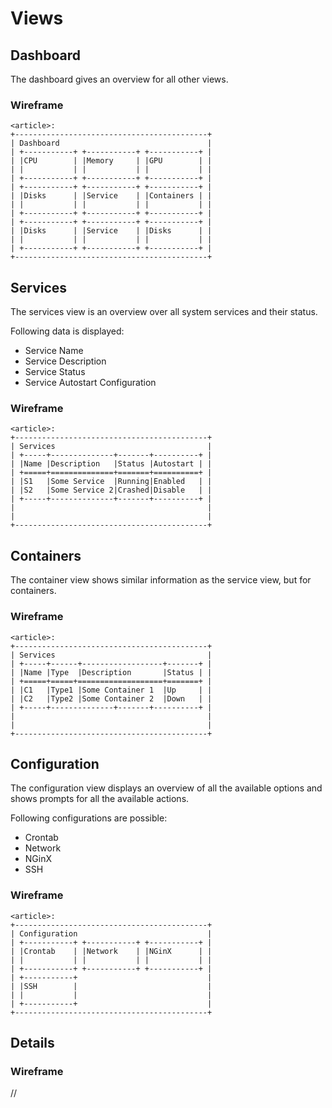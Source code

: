 # Views

## Dashboard

The dashboard gives an overview for all other views.

### Wireframe
```plain
<article>:
+-------------------------------------------+
| Dashboard                                 |
| +-----------+ +-----------+ +-----------+ |
| |CPU        | |Memory     | |GPU        | |
| |           | |           | |           | |
| +-----------+ +-----------+ +-----------+ |
| +-----------+ +-----------+ +-----------+ |
| |Disks      | |Service    | |Containers | |
| |           | |           | |           | |
| +-----------+ +-----------+ +-----------+ |
| +-----------+ +-----------+ +-----------+ |
| |Disks      | |Service    | |Disks      | |
| |           | |           | |           | |
| +-----------+ +-----------+ +-----------+ |
+-------------------------------------------+
```

## Services

The services view is an overview over all system services and their
status.

Following data is displayed:

 - Service Name
 - Service Description
 - Service Status
 - Service Autostart Configuration

### Wireframe
```plain
<article>:
+-------------------------------------------+
| Services                                  |
| +-----+--------------+-------+----------+ |
| |Name |Description   |Status |Autostart | |
| +=====+==============+=======+==========+ |
| |S1   |Some Service  |Running|Enabled   | |
| |S2   |Some Service 2|Crashed|Disable   | |
| +-----+--------------+-------+----------+ |
|                                           |
|                                           |
+-------------------------------------------+
```

## Containers

The container view shows similar information as the service view,
but for containers.

### Wireframe
```plain
<article>:
+-------------------------------------------+
| Services                                  |
| +-----+------+------------------+-------+ |
| |Name |Type  |Description       |Status | |
| +=====+=====+===================+=======+ |
| |C1   |Type1 |Some Container 1  |Up     | |
| |C2   |Type2 |Some Container 2  |Down   | |
| +-----+--------------+-------+----------+ |
|                                           |
|                                           |
+-------------------------------------------+
```

## Configuration

The configuration view displays an overview of all the available
options and shows prompts for all the available actions.

Following configurations are possible:
 
 - Crontab
 - Network
 - NGinX
 - SSH

### Wireframe
```plain
<article>:
+-------------------------------------------+
| Configuration                             |
| +-----------+ +-----------+ +-----------+ |
| |Crontab    | |Network    | |NGinX      | |
| |           | |           | |           | |
| +-----------+ +-----------+ +-----------+ |
| +-----------+                             |
| |SSH        |                             |
| |           |                             |
| +-----------+                             |
+-------------------------------------------+
```

## Details

### Wireframe

//